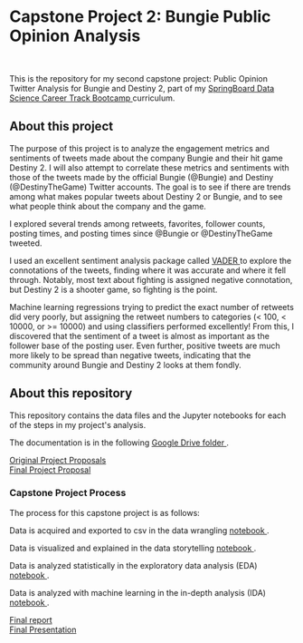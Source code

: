 # Capstone Project 2: Bungie Public Opinion Analysis

<img href='https://www.bungie.net/img/bungie_styleguide/logos-lightversion-solidswoosh.png'>

<img href='https://i.imgur.com/YzQdSNB.png'>

This is the repository for my second capstone project: Public Opinion Twitter Analysis for Bungie and Destiny 2, part of my <a href='https://www.springboard.com/workshops/data-science-career-track-course/'>
  SpringBoard Data Science Career Track Bootcamp
</a> curriculum.

## About this project

The purpose of this project is to analyze the engagement metrics and sentiments of tweets made about the company Bungie and their hit game Destiny 2. I will also attempt to correlate these metrics and sentiments with those of the tweets made by the official Bungie (@Bungie) and Destiny (@DestinyTheGame) Twitter accounts. The goal is to see if there are trends among what makes popular tweets about Destiny 2 or Bungie, and to see what people think about the company and the game.

I explored several trends among retweets, favorites, follower counts, posting times, and posting times since @Bungie or @DestinyTheGame tweeted. 

I used an excellent sentiment analysis package called
<a href='https://github.com/cjhutto/vaderSentiment'>
  VADER
</a>
to explore the connotations of the tweets, finding where it was accurate and where it fell through. Notably, most text about fighting is assigned negative connotation, but Destiny 2 is a shooter game, so fighting is the point.

Machine learning regressions trying to predict the exact number of retweets did very poorly, but assigning the retweet numbers to categories (< 100, < 10000, or >= 10000) and using classifiers performed excellently! From this, I discovered that the sentiment of a tweet is almost as important as the follower base of the posting user. Even further, positive tweets are much more likely to be spread than negative tweets, indicating that the community around Bungie and Destiny 2 looks at them fondly.

## About this repository

This repository contains the data files and the Jupyter notebooks for each of the steps in my project's analysis.

The documentation is in the following
<a href='https://drive.google.com/drive/folders/1_DH7jWmtUbsXEn3nO4kUtrzr54isCP0P?usp=sharing'>
  Google Drive folder
</a>.

<a href='https://docs.google.com/document/d/1UwVEpFjcgC2fUcAw37QPbU8hVG6iyC2QOmcPCQZJb48/edit?usp=sharing'>
  Original Project Proposals 
</a>
<br>
<a href='https://docs.google.com/document/d/1N9RLg7MNZEp9dXRO0IY2DsX3aF7VKjsrUi38YlHKgU0/edit?usp=sharing'>
  Final Project Proposal
</a>

### Capstone Project Process
The process for this capstone project is as follows:

Data is acquired and exported to csv in the data wrangling 
<a href='https://github.com/salvis2/SpringboardAlvis/blob/master/capstone_project_2/notebooks/twitter_api_data_wrangling.ipynb'>
  notebook
</a>.

Data is visualized and explained in the data storytelling 
<a href='https://github.com/salvis2/SpringboardAlvis/blob/master/capstone_project_2/notebooks/twitter_project_data_storytelling.ipynb'>
  notebook
</a>.

Data is analyzed statistically in the exploratory data analysis (EDA) 
<a href='https://github.com/salvis2/SpringboardAlvis/blob/master/capstone_project_2/notebooks/twitter_project_eda.ipynb'>
  notebook
</a>.

Data is analyzed with machine learning in the in-depth analysis (IDA)
<a href='https://github.com/salvis2/SpringboardAlvis/blob/master/capstone_project_2/notebooks/twitter_project_ida.ipynb'>
  notebook
</a>.

<a href='https://github.com/salvis2/SpringboardAlvis/blob/master/capstone_project_2/reports/capstone_project_2_final_report.pdf'>
  Final report
</a>
<br>
<a href='https://github.com/salvis2/SpringboardAlvis/blob/master/capstone_project_2/reports/capstone_project_2_presentation.pdf'>
  Final Presentation
</a>
